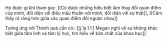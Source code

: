 Họ được gì khi tham gia:: [[Có được những hiểu biết làm thay đổi quan điểm của mình, đối diện với điều mâu thuẫn với mình, đối diện với sự thật]], [[Cảm thấy rõ ràng hơn giữa các quan điểm đối ngược nhau]]

Tương ứng với Thành quả cần có:: [[j.1a.1.1.1 Megan nghĩ về sự không khác biệt giữa tâm linh và tâm lý học, tìm hiểu về bản chất của khoa học]]
